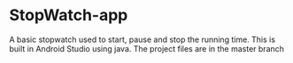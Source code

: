 # StopWatch-app
A basic stopwatch used to start, pause and stop the running time. This is built in Android Studio using java.
The project files are in the master branch
